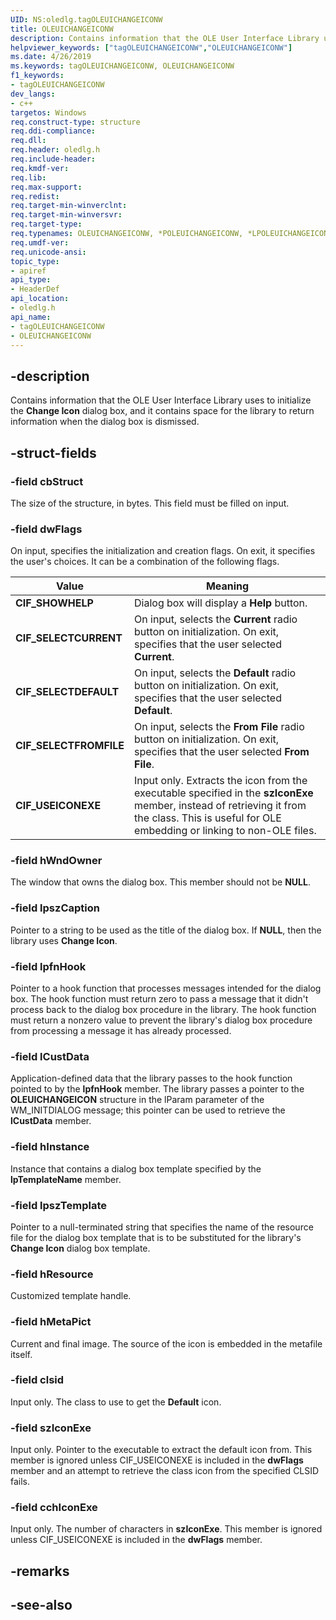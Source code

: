 ```yaml
---
UID: NS:oledlg.tagOLEUICHANGEICONW
title: OLEUICHANGEICONW
description: Contains information that the OLE User Interface Library uses to initialize the Change Icon dialog box, and it contains space for the library to return information when the dialog box is dismissed.
helpviewer_keywords: ["tagOLEUICHANGEICONW","OLEUICHANGEICONW"]
ms.date: 4/26/2019
ms.keywords: tagOLEUICHANGEICONW, OLEUICHANGEICONW
f1_keywords:
- tagOLEUICHANGEICONW
dev_langs:
- c++
targetos: Windows
req.construct-type: structure
req.ddi-compliance: 
req.dll: 
req.header: oledlg.h
req.include-header: 
req.kmdf-ver: 
req.lib: 
req.max-support: 
req.redist: 
req.target-min-winverclnt: 
req.target-min-winversvr: 
req.target-type: 
req.typenames: OLEUICHANGEICONW, *POLEUICHANGEICONW, *LPOLEUICHANGEICONW
req.umdf-ver: 
req.unicode-ansi: 
topic_type:
- apiref
api_type:
- HeaderDef
api_location:
- oledlg.h
api_name:
- tagOLEUICHANGEICONW
- OLEUICHANGEICONW
---
```


## -description

Contains information that the OLE User Interface Library uses to initialize the **Change Icon** dialog box, and it contains space for the library to return information when the dialog box is dismissed.

## -struct-fields

### -field cbStruct

The size of the structure, in bytes. This field must be filled on input.

### -field dwFlags

On input, specifies the initialization and creation flags. On exit, it specifies the user's choices. It can be a combination of the following flags.

| Value                                                                                                                                                                        | Meaning                                                                                                                                                                                                     |
|------------------------------------------------------------------------------------------------------------------------------------------------------------------------------|-------------------------------------------------------------------------------------------------------------------------------------------------------------------------------------------------------------|
| **CIF\_SHOWHELP** | Dialog box will display a **Help** button.                                                                                                                                                       |
| **CIF\_SELECTCURRENT**   | On input, selects the **Current** radio button on initialization. On exit, specifies that the user selected **Current**.                                                                      |
| **CIF\_SELECTDEFAULT**    | On input, selects the **Default** radio button on initialization. On exit, specifies that the user selected **Default**.                                                                        |
| **CIF\_SELECTFROMFILE** | On input, selects the **From File** radio button on initialization. On exit, specifies that the user selected **From File**.                                                                    |
| **CIF\_USEICONEXE** | Input only. Extracts the icon from the executable specified in the **szIconExe** member, instead of retrieving it from the class. This is useful for OLE embedding or linking to non-OLE files.  |

### -field hWndOwner

The window that owns the dialog box. This member should not be **NULL**.

### -field lpszCaption

Pointer to a string to be used as the title of the dialog box. If **NULL**, then the library uses **Change Icon**.

### -field lpfnHook

Pointer to a hook function that processes messages intended for the dialog box. The hook function must return zero to pass a message that it didn't process back to the dialog box procedure in the library. The hook function must return a nonzero value to prevent the library's dialog box procedure from processing a message it has already processed.


### -field lCustData

Application-defined data that the library passes to the hook function pointed to by the **lpfnHook** member. The library passes a pointer to the **OLEUICHANGEICON** structure in the lParam parameter of the WM\_INITDIALOG message; this pointer can be used to retrieve the **lCustData** member.

### -field hInstance

Instance that contains a dialog box template specified by the **lpTemplateName** member.

### -field lpszTemplate

Pointer to a null-terminated string that specifies the name of the resource file for the dialog box template that is to be substituted for the library's **Change Icon** dialog box template.

### -field hResource

Customized template handle.

### -field hMetaPict

Current and final image. The source of the icon is embedded in the metafile itself.

### -field clsid

Input only. The class to use to get the **Default** icon.

### -field szIconExe

Input only. Pointer to the executable to extract the default icon from. This member is ignored unless CIF\_USEICONEXE is included in the **dwFlags** member and an attempt to retrieve the class icon from the specified CLSID fails.

### -field cchIconExe

Input only. The number of characters in **szIconExe**. This member is ignored unless CIF\_USEICONEXE is included in the **dwFlags** member.

## -remarks

## -see-also

